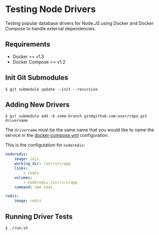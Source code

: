 # Testing Node Drivers

Testing popular database drivers for Node.JS using Docker and Docker Compose to
handle external dependencies.

## Requirements

* Docker >= v1.5
* Docker Compose >= v1.2

## Init Git Submodules

```
$ git submodule update --init --recursive
```

## Adding New Drivers

```
$ git submodule add -b some-branch git@github.com:user/repo.git drivername
```

The `drivername` must be the same name that you would like to name the service
in the [docker-compose.yml](docker-compose.yml) configuration.

This is the configutation for `noderedis`:

```yml
noderedis:
    image: iojs
    working_dir: /usr/src/app
    links:
        - redis
    volumes:
        - noderedis:/usr/src/app
    command: npm test

redis:
    image: redis
```

## Running Driver Tests

```
$ ./run.sh
```
